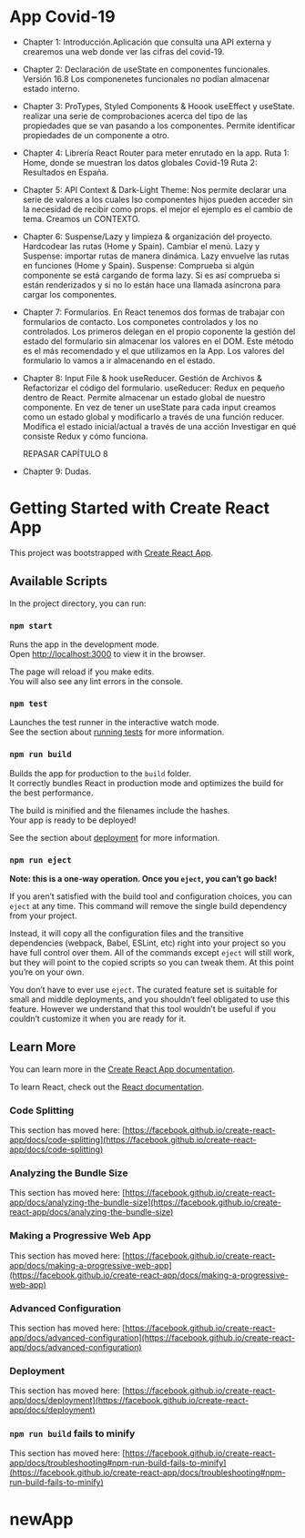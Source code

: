 # App Covid-19

- Chapter 1: Introducción.Aplicación que consulta una API externa y crearemos una web donde ver las cifras del covid-19.
- Chapter 2: Declaración de useState en componentes funcionales. Versión 16.8 Los componenetes funcionales no podían almacenar estado interno. 
- Chapter 3: ProTypes, Styled Components & Hoook useEffect y useState.
realizar una serie de comprobaciones acerca del tipo de las propiedades que se van pasando a los componentes. Permite identificar propiedades de un componente a otro.
- Chapter 4: Librería React Router para meter enrutado en la app.
    Ruta 1: Home, donde se muestran los datos globales Covid-19
    Ruta 2: Resultados en España.
- Chapter 5: API Context & Dark-Light Theme: Nos permite declarar una serie de valores a los cuales lso componentes hijos pueden acceder sin la necesidad de recibir como props. el mejor el ejemplo es el cambio de tema.
    Creamos un CONTEXTO.
- Chapter 6: Suspense/Lazy y limpieza & organización del proyecto. Hardcodear las rutas (Home y Spain).
    Cambiar el menú.
    Lazy y Suspense: importar rutas de manera dinámica.
    Lazy envuelve las rutas en funciones (Home y Spain).
    Suspense: Comprueba si algún componente se está cargando de forma lazy. Si es así comprueba si están renderizados y si no lo están hace una llamada asíncrona para cargar los componentes.
- Chapter 7: Formularios.
    En React tenemos dos formas de trabajar con formularios de contacto. Los componetes controlados y los no controlados. Los primeros delegan en el propio coponente la gestión del estado del formulario sin almacenar los valores en el DOM. Este método es el más recomendado y el que utilizamos en la App.
    Los valores del formulario lo vamos a ir almacenando en el estado.
- Chapter 8: Input File & hook useReducer.
    Gestión de Archivos & Refactorizar el código del formulario.
    useReducer: Redux en pequeño dentro de React. Permite almacenar un estado global de nuestro componente. En vez de tener un useState para cada input creamos como un estado global y modificarlo a través de una función reducer. Modifica el estado inicial/actual a través de una acción
    Investigar en qué consiste Redux y cómo funciona.

    REPASAR CAPÍTULO 8
    
- Chapter 9: Dudas.



# Getting Started with Create React App

This project was bootstrapped with [Create React App](https://github.com/facebook/create-react-app).

## Available Scripts

In the project directory, you can run:

### `npm start`

Runs the app in the development mode.\
Open [http://localhost:3000](http://localhost:3000) to view it in the browser.

The page will reload if you make edits.\
You will also see any lint errors in the console.

### `npm test`

Launches the test runner in the interactive watch mode.\
See the section about [running tests](https://facebook.github.io/create-react-app/docs/running-tests) for more information.

### `npm run build`

Builds the app for production to the `build` folder.\
It correctly bundles React in production mode and optimizes the build for the best performance.

The build is minified and the filenames include the hashes.\
Your app is ready to be deployed!

See the section about [deployment](https://facebook.github.io/create-react-app/docs/deployment) for more information.

### `npm run eject`

**Note: this is a one-way operation. Once you `eject`, you can’t go back!**

If you aren’t satisfied with the build tool and configuration choices, you can `eject` at any time. This command will remove the single build dependency from your project.

Instead, it will copy all the configuration files and the transitive dependencies (webpack, Babel, ESLint, etc) right into your project so you have full control over them. All of the commands except `eject` will still work, but they will point to the copied scripts so you can tweak them. At this point you’re on your own.

You don’t have to ever use `eject`. The curated feature set is suitable for small and middle deployments, and you shouldn’t feel obligated to use this feature. However we understand that this tool wouldn’t be useful if you couldn’t customize it when you are ready for it.

## Learn More

You can learn more in the [Create React App documentation](https://facebook.github.io/create-react-app/docs/getting-started).

To learn React, check out the [React documentation](https://reactjs.org/).

### Code Splitting

This section has moved here: [https://facebook.github.io/create-react-app/docs/code-splitting](https://facebook.github.io/create-react-app/docs/code-splitting)

### Analyzing the Bundle Size

This section has moved here: [https://facebook.github.io/create-react-app/docs/analyzing-the-bundle-size](https://facebook.github.io/create-react-app/docs/analyzing-the-bundle-size)

### Making a Progressive Web App

This section has moved here: [https://facebook.github.io/create-react-app/docs/making-a-progressive-web-app](https://facebook.github.io/create-react-app/docs/making-a-progressive-web-app)

### Advanced Configuration

This section has moved here: [https://facebook.github.io/create-react-app/docs/advanced-configuration](https://facebook.github.io/create-react-app/docs/advanced-configuration)

### Deployment

This section has moved here: [https://facebook.github.io/create-react-app/docs/deployment](https://facebook.github.io/create-react-app/docs/deployment)

### `npm run build` fails to minify

This section has moved here: [https://facebook.github.io/create-react-app/docs/troubleshooting#npm-run-build-fails-to-minify](https://facebook.github.io/create-react-app/docs/troubleshooting#npm-run-build-fails-to-minify)
# newApp
